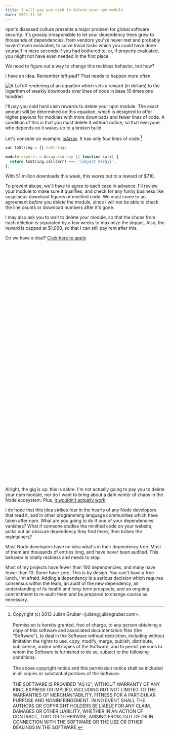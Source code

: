 ```yaml
---
title: I will pay you cash to delete your npm module
date: 2021-11-16
---
```


npm's diseased culture presents a major problem for global software security.
It's grossly irresponsible to let your dependency trees grow to thousands of
dependencies, from vendors you've never met and probably haven't even evaluated,
to solve trivial tasks which you could have done yourself in mere seconds if you
had bothered to, or, if properly evaluated, you might not have even needed in
the first place.

We need to figure out a way to change this reckless behavior, but how?

I have an idea. Remember left-pad? That needs to happen more often.

![A LaTeX rendering of an equation which sets a reward (in dollars) to the logarithm of weekly downloads over lines of code in base 10 times one hundred](https://l.sr.ht/Fe7o.svg)

I'll pay you cold hard cash rewards to delete your npm module. The exact amount
will be determined on this equation, which is designed to offer higher payouts
for modules with more downloads and fewer lines of code. A condition of this is
that you must delete it without notice, so that everyone who depends on it wakes
up to a broken build.

Let's consider an example: [isArray][0]. It has only four lines of code:[^1]

[0]: https://www.npmjs.com/package/isarray

```javascript
var toString = {}.toString;

module.exports = Array.isArray || function (arr) {
  return toString.call(arr) === '[object Array]';
};
```

[^1]: Copyright (c) 2013 Julian Gruber \<julian\@juliangruber.com\>. <br /><br />
  Permission is hereby granted, free of charge, to any person obtaining a copy
  of this software and associated documentation files (the "Software"), to deal
  in the Software without restriction, including without limitation the rights
  to use, copy, modify, merge, publish, distribute, sublicense, and/or sell
  copies of the Software, and to permit persons to whom the Software is
  furnished to do so, subject to the following conditions:<br /><br />
  The above copyright notice and this permission notice shall be included in all
  copies or substantial portions of the Software.<br /><br />
  THE SOFTWARE IS PROVIDED "AS IS", WITHOUT WARRANTY OF ANY KIND, EXPRESS OR
  IMPLIED, INCLUDING BUT NOT LIMITED TO THE WARRANTIES OF MERCHANTABILITY,
  FITNESS FOR A PARTICULAR PURPOSE AND NONINFRINGEMENT. IN NO EVENT SHALL THE
  AUTHORS OR COPYRIGHT HOLDERS BE LIABLE FOR ANY CLAIM, DAMAGES OR OTHER
  LIABILITY, WHETHER IN AN ACTION OF CONTRACT, TORT OR OTHERWISE, ARISING FROM,
  OUT OF OR IN CONNECTION WITH THE SOFTWARE OR THE USE OR OTHER DEALINGS IN THE
  SOFTWARE.

With 51 million downloads this week, this works out to a reward of $710.

To prevent abuse, we'll have to agree to each case in advance. I'll review your
module to make sure it qualifies, and check for any funny business like
suspicious download figures or minified code. We must come to an agreement
*before* you delete the module, since I will not be able to check the line
counts or download numbers after it's gone.

I may also ask you to wait to delete your module, so that the choas from each
deletion is separated by a few weeks to maximize the impact. Also, the reward is
capped at $1,000, so that I can still pay rent after this.

Do we have a deal? [Click here to apply](#conclusion)

<br /> <br /> <br /> <br /> <br /> <br /> <br /> <br /> <br /> <br /> <br />
<br /> <br /> <br /> <br /> <br /> <br /> <br /> <br /> <br /> <br /> <br />
<br /> <br /> <br /> <br /> <br /> <br /> <br /> <br /> <br /> <br /> <br />
<br /> <br /> <br /> <br /> <br /> <br /> <br /> <br /> <br /> <br /> <br />
<a id="conclusion"></a>

Alright, the gig is up: this is satire. I'm not actually going to pay you to
delete your npm module, nor do I want to bring about a dark winter of chaos in
the Node ecosystem. Plus, [it wouldn't actually work][node response].

[node response]: https://blog.npmjs.org/post/141905368000/changes-to-npms-unpublish-policy

I do hope that this idea strikes fear in the hearts of any Node developers that
read it, and in other programming language communities which have taken after
npm. What are you going to do if one of your dependencies vanishes?  What if
someone studies the minified code on your website, picks out an obscure
dependency they find there, then bribes the maintainers?

Most Node developers have no idea what's in their dependency tree. Most of them
are thousands of entries long, and have never been audited. This behavior is
totally reckless and needs to stop.

Most of my projects have fewer than 100 dependencies, and many have fewer than
10. Some have zero. This is by design. You can't have a free lunch, I'm afraid.
Adding a dependency is a serious decision which requires consensus within the
team, an audit of the new dependency, an understanding of its health and
long-term prospects, and an ongoing committment to re-audit them and be prepared
to change course as necessary.
